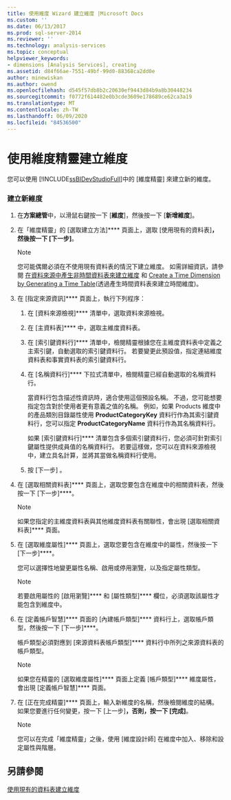 ```yaml
---
title: 使用維度 Wizard 建立維度 |Microsoft Docs
ms.custom: ''
ms.date: 06/13/2017
ms.prod: sql-server-2014
ms.reviewer: ''
ms.technology: analysis-services
ms.topic: conceptual
helpviewer_keywords:
- dimensions [Analysis Services], creating
ms.assetid: d84f66ae-7551-49bf-99d0-88368ca2dd0e
author: minewiskan
ms.author: owend
ms.openlocfilehash: d545f57db8b2c20630ef9443d84b9a8b30448234
ms.sourcegitcommit: f0772f614482e0b3cde3609e178689ce62ca3a19
ms.translationtype: MT
ms.contentlocale: zh-TW
ms.lasthandoff: 06/09/2020
ms.locfileid: "84536500"
---
```

# <a name="create-a-dimension-using-the-dimension-wizard"></a>使用維度精靈建立維度
  您可以使用 [!INCLUDE[ssBIDevStudioFull](../../includes/ssbidevstudiofull-md.md)]中的 [維度精靈] 來建立新的維度。  
  
### <a name="to-create-a-new-dimension"></a>建立新維度  
  
1.  在**方案總管**中，以滑鼠右鍵按一下 [**維度**]，然後按一下 [**新增維度**]。  
  
2.  在「維度精靈」的 [選取建立方法]**** 頁面上，選取 [使用現有的資料表]****，然後按一下 [下一步]****。  
  
    > [!NOTE]  
    >  您可能偶爾必須在不使用現有資料表的情況下建立維度。 如需詳細資訊，請參閱 [在資料來源中產生非時間資料表來建立維度](create-a-dimension-by-generating-a-non-time-table-in-the-data-source.md) 和 [Create a Time Dimension by Generating a Time Table](create-a-time-dimension-by-generating-a-time-table.md)(透過產生時間資料表來建立時間維度)。  
  
3.  在 [指定來源資訊]**** 頁面上，執行下列程序：  
  
    1.  在 [資料來源檢視]**** 清單中，選取資料來源檢視。  
  
    2.  在 [主資料表]**** 中，選取主維度資料表。  
  
    3.  在 [索引鍵資料行]**** 清單中，檢閱精靈根據您在主維度資料表中定義之主索引鍵，自動選取的索引鍵資料行。 若要變更此預設值，指定連結維度資料表和事實資料表的索引鍵資料行。  
  
    4.  在 [名稱資料行]**** 下拉式清單中，檢閱精靈已經自動選取的名稱資料行。  
  
         當資料行包含描述性資訊時，適合使用這個預設名稱。 不過，您可能想要指定包含對於使用者更有意義之值的名稱。 例如，如果 Products 維度中的產品類別目錄屬性使用 **ProductCategoryKey** 資料行作為其索引鍵資料行，您可以指定 **ProductCategoryName** 資料行作為其名稱資料行。  
  
         如果 [索引鍵資料行]**** 清單包含多個索引鍵資料行，您必須可針對索引鍵屬性提供成員值的名稱資料行。 若要這樣做，您可以在資料來源檢視中，建立具名計算，並將其當做名稱資料行使用。  
  
    5.  按 [下一步] 。  
  
4.  在 [選取相關資料表]**** 頁面上，選取您要包含在維度中的相關資料表，然後按一下 [下一步]****。  
  
    > [!NOTE]  
    >  如果您指定的主維度資料表與其他維度資料表有關聯性，會出現 [選取相關資料表]**** 頁面。  
  
5.  在 [選取維度屬性]**** 頁面上，選取您要包含在維度中的屬性，然後按一下 [下一步]****。  
  
     您可以選擇性地變更屬性名稱、啟用或停用瀏覽，以及指定屬性類型。  
  
    > [!NOTE]  
    >  若要啟用屬性的 [啟用瀏覽]**** 和 [屬性類型]**** 欄位，必須選取該屬性才能包含到維度中。  
  
6.  在 [定義帳戶智慧]**** 頁面的 [內建帳戶類型]**** 資料行上，選取帳戶類型，然後按一下 [下一步]****。  
  
     帳戶類型必須對應到 [來源資料表帳戶類型]**** 資料行中所列之來源資料表的帳戶類型。  
  
    > [!NOTE]  
    >  如果您在精靈的 [選取維度屬性]**** 頁面上定義 [帳戶類型]**** 維度屬性，會出現 [定義帳戶智慧]**** 頁面。  
  
7.  在 [正在完成精靈]**** 頁面上，輸入新維度的名稱，然後檢閱維度的結構。 如果您要進行任何變更，按一下 [上一步]****，否則，按一下 [完成]****。  
  
    > [!NOTE]  
    >  您可以在完成「維度精靈」之後，使用 [維度設計師] 在維度中加入、移除和設定屬性與階層。  
  
## <a name="see-also"></a>另請參閱  
 [使用現有的資料表建立維度](create-a-dimension-by-using-an-existing-table.md)  
  
  
